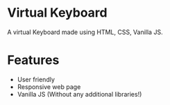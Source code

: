 # Virtual Keyboard
A virtual Keyboard made using HTML, CSS, Vanilla JS.

# Features
 
- User friendly
- Responsive web page
- Vanilla JS (Without any additional libraries!)

